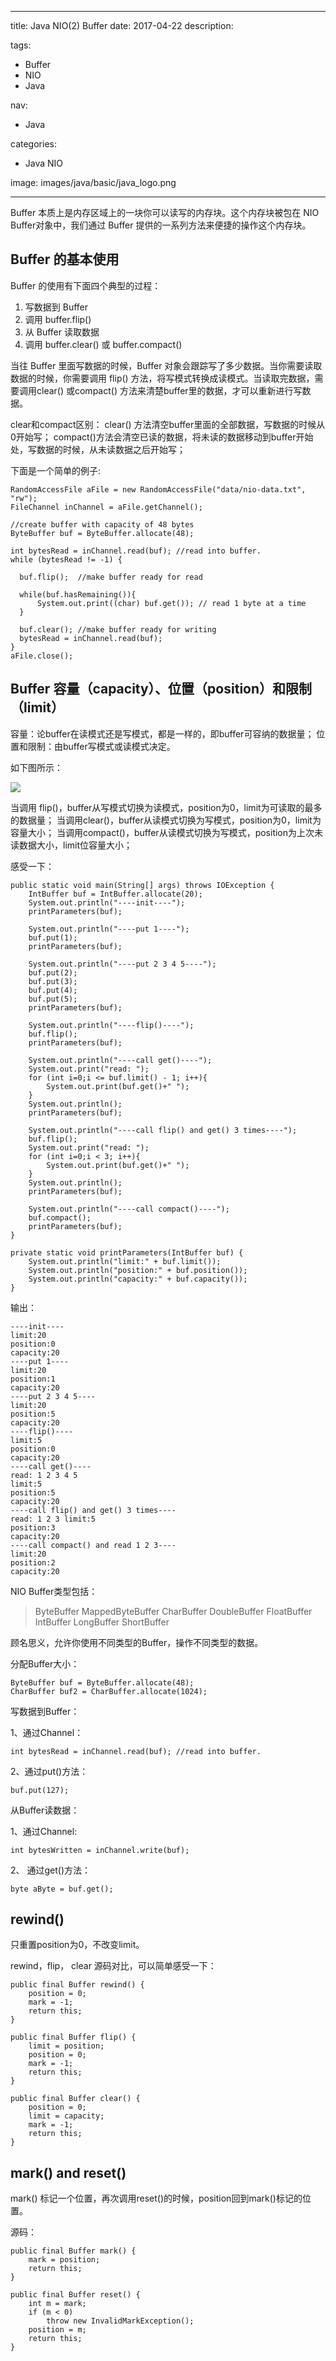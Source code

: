 ----
title: Java NIO(2) Buffer
date: 2017-04-22
description: 

tags:
- Buffer
- NIO
- Java

nav:
- Java

categories:
- Java NIO

image: images/java/basic/java_logo.png

----
Buffer 本质上是内存区域上的一块你可以读写的内存块。这个内存块被包在 NIO Buffer对象中，我们通过 Buffer 提供的一系列方法来便捷的操作这个内存块。

## Buffer 的基本使用

Buffer 的使用有下面四个典型的过程：

1. 写数据到 Buffer
2. 调用 buffer.flip()
3. 从 Buffer 读取数据
4. 调用 buffer.clear() 或 buffer.compact()

当往 Buffer 里面写数据的时候，Buffer 对象会跟踪写了多少数据。当你需要读取数据的时候，你需要调用 flip() 方法，将写模式转换成读模式。当读取完数据，需要调用clear() 或compact() 方法来清楚buffer里的数据，才可以重新进行写数据。

clear和compact区别：
clear() 方法清空buffer里面的全部数据，写数据的时候从0开始写；
compact()方法会清空已读的数据，将未读的数据移动到buffer开始处，写数据的时候，从未读数据之后开始写；

下面是一个简单的例子:

	RandomAccessFile aFile = new RandomAccessFile("data/nio-data.txt", "rw");
	FileChannel inChannel = aFile.getChannel();

	//create buffer with capacity of 48 bytes
	ByteBuffer buf = ByteBuffer.allocate(48);

	int bytesRead = inChannel.read(buf); //read into buffer.
	while (bytesRead != -1) {

	  buf.flip();  //make buffer ready for read

	  while(buf.hasRemaining()){
	      System.out.print((char) buf.get()); // read 1 byte at a time
	  }

	  buf.clear(); //make buffer ready for writing
	  bytesRead = inChannel.read(buf);
	}
	aFile.close();

## Buffer 容量（capacity）、位置（position）和限制（limit）

容量：论buffer在读模式还是写模式，都是一样的，即buffer可容纳的数据量；
位置和限制：由buffer写模式或读模式决定。

如下图所示：

![](./2017-04-22_java_nio_2/1.png) 

当调用 flip()，buffer从写模式切换为读模式，position为0，limit为可读取的最多的数据量；
当调用clear()，buffer从读模式切换为写模式，position为0，limit为容量大小；
当调用compact()，buffer从读模式切换为写模式，position为上次未读数据大小，limit位容量大小；

感受一下：

    public static void main(String[] args) throws IOException {
        IntBuffer buf = IntBuffer.allocate(20);
        System.out.println("----init----");
        printParameters(buf);

        System.out.println("----put 1----");
        buf.put(1);
        printParameters(buf);

        System.out.println("----put 2 3 4 5----");
        buf.put(2);
        buf.put(3);
        buf.put(4);
        buf.put(5);
        printParameters(buf);

        System.out.println("----flip()----");
        buf.flip();
        printParameters(buf);

        System.out.println("----call get()----");
        System.out.print("read: ");
        for (int i=0;i <= buf.limit() - 1; i++){
            System.out.print(buf.get()+" ");
        }
        System.out.println();
        printParameters(buf);

        System.out.println("----call flip() and get() 3 times----");
        buf.flip();
        System.out.print("read: ");
        for (int i=0;i < 3; i++){
            System.out.print(buf.get()+" ");
        }
        System.out.println();
        printParameters(buf);

        System.out.println("----call compact()----");
        buf.compact();
        printParameters(buf);
    }

    private static void printParameters(IntBuffer buf) {
        System.out.println("limit:" + buf.limit());
        System.out.println("position:" + buf.position());
        System.out.println("capacity:" + buf.capacity());
    }

输出：

    ----init----
    limit:20
    position:0
    capacity:20
    ----put 1----
    limit:20
    position:1
    capacity:20
    ----put 2 3 4 5----
    limit:20
    position:5
    capacity:20
    ----flip()----
    limit:5
    position:0
    capacity:20
    ----call get()----
    read: 1 2 3 4 5 
    limit:5
    position:5
    capacity:20
    ----call flip() and get() 3 times----
    read: 1 2 3 limit:5
    position:3
    capacity:20
    ----call compact() and read 1 2 3----
    limit:20
    position:2
    capacity:20

NIO Buffer类型包括：

> ByteBuffer
MappedByteBuffer
CharBuffer
DoubleBuffer
FloatBuffer
IntBuffer
LongBuffer
ShortBuffer

顾名思义，允许你使用不同类型的Buffer，操作不同类型的数据。

分配Buffer大小：

    ByteBuffer buf = ByteBuffer.allocate(48);
    CharBuffer buf2 = CharBuffer.allocate(1024);

写数据到Buffer：

1、通过Channel：

    int bytesRead = inChannel.read(buf); //read into buffer.

2、通过put()方法：

    buf.put(127);    

从Buffer读数据：

1、通过Channel:

    int bytesWritten = inChannel.write(buf);

2、 通过get()方法：

    byte aByte = buf.get();    

## rewind()

只重置position为0，不改变limit。

rewind，flip， clear 源码对比，可以简单感受一下：

    public final Buffer rewind() {
        position = 0;
        mark = -1;
        return this;
    }

    public final Buffer flip() {
        limit = position;
        position = 0;
        mark = -1;
        return this;
    }

    public final Buffer clear() {
        position = 0;
        limit = capacity;
        mark = -1;
        return this;
    }

## mark() and reset()

mark() 标记一个位置，再次调用reset()的时候，position回到mark()标记的位置。

源码：

    public final Buffer mark() {
        mark = position;
        return this;
    }

    public final Buffer reset() {
        int m = mark;
        if (m < 0)
            throw new InvalidMarkException();
        position = m;
        return this;
    }